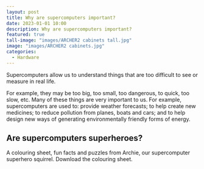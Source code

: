 ```yaml
---
layout: post
title: Why are supercomputers important?
date: 2023-01-01 10:00
description: Why are supercomputers important?
featured: true
tall-image: "images/ARCHER2 cabinets tall.jpg"
image: "images/ARCHER2 cabinets.jpg"
categories: 
  - Hardware
---
```






Supercomputers allow us to understand things that are too difficult to see or measure in real life.

For example, they may be too big, too small, too dangerous, to quick, too slow, etc.  Many of these things are very important to us. For example, supercomputers are used to: provide weather forecasts; to help create new medicines; to reduce pollution from planes, boats and cars; and to help design new ways of generating environmentally friendly forms of energy. 

## Are supercomputers superheroes?

A colouring sheet, fun facts and puzzles from Archie, our supercomputer superhero squirrel. Download the colouring sheet.
